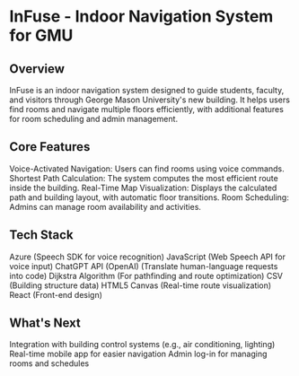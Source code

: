 # InFuse - Indoor Navigation System for GMU

## Overview

InFuse is an indoor navigation system designed to guide students, faculty, and visitors through George Mason University's new building. It helps users find rooms and navigate multiple floors efficiently, with additional features for room scheduling and admin management.

## Core Features

Voice-Activated Navigation: Users can find rooms using voice commands.
Shortest Path Calculation: The system computes the most efficient route inside the building.
Real-Time Map Visualization: Displays the calculated path and building layout, with automatic floor transitions.
Room Scheduling: Admins can manage room availability and activities.

## Tech Stack

Azure (Speech SDK for voice recognition)
JavaScript (Web Speech API for voice input)
ChatGPT API (OpenAI) (Translate human-language requests into code)
Dijkstra Algorithm (For pathfinding and route optimization)
CSV (Building structure data)
HTML5 Canvas (Real-time route visualization)
React (Front-end design)

## What's Next

Integration with building control systems (e.g., air conditioning, lighting)
Real-time mobile app for easier navigation
Admin log-in for managing rooms and schedules
